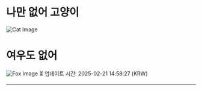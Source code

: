 
# 나만 없어 고양이

![Cat Image](https://cdn2.thecatapi.com/images/cnf.jpg)

# 여우도 없어
![Fox Image](https://randomfox.ca/images/40.jpg)
⏳ 업데이트 시간: 2025-02-21 14:58:27 (KRW)

---
